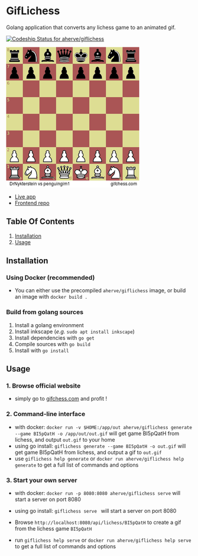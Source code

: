 GifLichess
==========

Golang application that converts any lichess game to an animated gif.

[![Codeship Status for aherve/giflichess](https://app.codeship.com/projects/c112da50-6f80-0137-e723-4eb9bb858fd8/status?branch=master)](https://app.codeship.com/projects/347695)

![example gif](assets/example.gif)

- [Live app](https://gifchess.com)
- [Frontend repo](https://github.com/aherve/gifchess-front)

## Table Of Contents
1. [Installation](#installation)
2. [Usage](#usage)

## Installation

### Using Docker (recommended)

- You can either use the precompiled `aherve/giflichess` image, or build an image with `docker build .`

### Build from golang sources

1. Install a golang environment
2. Install inkscape (_e.g._ `sudo apt install inkscape`)
3. Install dependencies with `go get`
4. Compile sources with `go build`
5. Install with `go install`

## Usage

### 1. Browse official website

- simply go to [gifchess.com](https://gifchess.com) and profit !

### 2. Command-line interface

- with docker: `docker run -v $HOME:/app/out aherve/giflichess generate --game BI5pQatH -o /app/out/out.gif` will get game BI5pQatH from lichess, and output `out.gif` to your home
- using go install: `giflichess generate --game BI5pQatH -o out.gif` will get game BI5pQatH from lichess, and output a gif to `out.gif`
- use `giflichess help generate` or `docker run aherve/giflichess help generate` to get a full list of commands and options

### 3. Start your own server
- with docker: `docker run -p 8080:8080 aherve/giflichess serve` will start a server on port 8080
- using go install: `giflichess serve ` will start a server on port 8080

- Browse `http://localhost:8080/api/lichess/BI5pQatH` to create a gif from the lichess game `BI5pQatH`
- run `giflichess help serve` or `docker run aherve/giflichess help serve` to get a full list of commands and options
